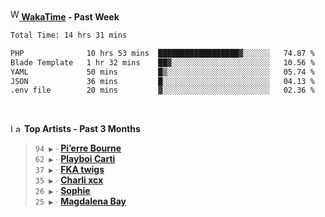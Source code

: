 <img src="https://github.com/dxnter/dxnter/assets/17434202/67b21fa4-d36d-46f9-9dec-f23d976b00ef" alt="WakaTime Logo" width="14" height="18"/><a href="https://wakatime.com/@dxnter" target="_blank"><strong> WakaTime</strong></a><strong> - Past Week</strong>

<!--START_SECTION:waka-->

```txt
Total Time: 14 hrs 31 mins

PHP              10 hrs 53 mins  ██████████████████▓░░░░░░   74.87 %
Blade Template   1 hr 32 mins    ██▓░░░░░░░░░░░░░░░░░░░░░░   10.56 %
YAML             50 mins         █▒░░░░░░░░░░░░░░░░░░░░░░░   05.74 %
JSON             36 mins         █░░░░░░░░░░░░░░░░░░░░░░░░   04.13 %
.env file        20 mins         ▓░░░░░░░░░░░░░░░░░░░░░░░░   02.36 %
```

<!--END_SECTION:waka-->

<br/>

<!--START_LASTFM_ARTISTS:{"period": "3month", "rows": 6}-->
<a href="https://last.fm" target="_blank"><img src="https://user-images.githubusercontent.com/17434202/215290617-e793598d-d7c9-428f-9975-156db1ba89cc.svg" alt="Last.fm Logo" width="18" height="13"/></a> **Top Artists - Past 3 Months**

> `94 ▶️` ∙ **[Pi’erre Bourne](https://www.last.fm/music/Pi%E2%80%99erre+Bourne)**<br/>
> `62 ▶️` ∙ **[Playboi Carti](https://www.last.fm/music/Playboi+Carti)**<br/>
> `37 ▶️` ∙ **[FKA twigs](https://www.last.fm/music/FKA+twigs)**<br/>
> `35 ▶️` ∙ **[Charli xcx](https://www.last.fm/music/Charli+xcx)**<br/>
> `26 ▶️` ∙ **[Sophie](https://www.last.fm/music/Sophie)**<br/>
> `25 ▶️` ∙ **[Magdalena Bay](https://www.last.fm/music/Magdalena+Bay)**<br/>
<!--END_LASTFM_ARTISTS-->
